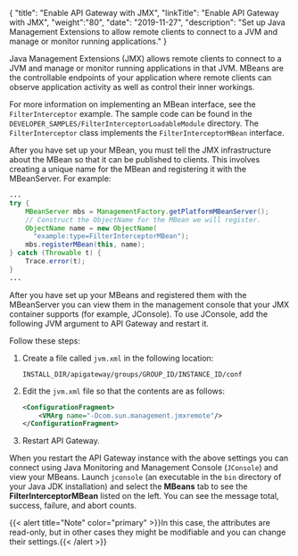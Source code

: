 {
"title": "Enable API Gateway with JMX",
"linkTitle": "Enable API Gateway with JMX",
"weight":"80",
"date": "2019-11-27",
"description": "Set up Java Management Extensions to allow remote clients to connect to a JVM and manage or monitor running applications."
}

Java Management Extensions (JMX) allows remote clients to connect to a JVM and manage or monitor running applications in that JVM. MBeans are the controllable endpoints of your application where remote clients can observe application activity as well as control their inner workings.

For more information on implementing an MBean interface, see the `FilterInterceptor` example. The sample code can be found in the `DEVELOPER_SAMPLES/FilterInterceptorLoadableModule` directory. The `FilterInterceptor` class implements the `FilterInterceptorMBean` interface.

After you have set up your MBean, you must tell the JMX infrastructure about the MBean so that it can be published to clients. This involves creating a unique name for the MBean and registering it with the MBeanServer. For example:

```java
...
try {
    MBeanServer mbs = ManagementFactory.getPlatformMBeanServer();
    // Construct the ObjectName for the MBean we will register.
    ObjectName name = new ObjectName(
      "example:type=FilterInterceptorMBean");
    mbs.registerMBean(this, name);
} catch (Throwable t) {
    Trace.error(t);
}
...
```

After you have set up your MBeans and registered them with the MBeanServer you can view them in the management console that your JMX container supports (for example, JConsole). To use JConsole, add the following JVM argument to API Gateway and restart it.

Follow these steps:

1. Create a file called `jvm.xml` in the following location:

    ```
    INSTALL_DIR/apigateway/groups/GROUP_ID/INSTANCE_ID/conf
    ```

2. Edit the `jvm.xml` file so that the contents are as follows:

    ```xml
    <ConfigurationFragment>
        <VMArg name="-Dcom.sun.management.jmxremote"/>
    </ConfigurationFragment>
    ```

3. Restart API Gateway.

When you restart the API Gateway instance with the above settings you can connect using Java Monitoring and Management Console (`JConsole`) and view your MBeans. Launch `jconsole` (an executable in the `bin` directory of your Java JDK installation) and select the **MBeans** tab to see the **FilterInterceptorMBean** listed on the left. You can see the message total, success, failure, and abort counts.

{{< alert title="Note" color="primary" >}}In this case, the attributes are read-only, but in other cases they might be modifiable and you can change their settings.{{< /alert >}}

